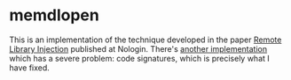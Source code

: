 # memdlopen

This is an implementation of the technique developed in the paper [Remote Library Injection](http://web.archive.org/web/20060218185544/http://www.nologin.org/Downloads/Papers/remote-library-injection.pdf) published at Nologin. There's [another implementation](https://github.com/m1m1x/memdlopen) which has a severe problem: code signatures, which is precisely what I have fixed.
